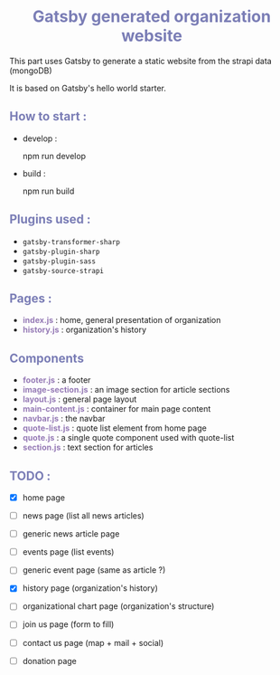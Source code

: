 <style>
  strong {
    color : #967bb6;
  }
  h1,h2,h3,h4,h5,h6 {
    color : #7b7eb6;
  }

</style>


<h1 align="center">
  Gatsby generated organization website
</h1>

This part uses Gatsby to generate a static website from the strapi data (mongoDB)

It is based on Gatsby's hello world starter.

## How to start : 
* develop : 

    npm run develop

* build : 

    npm run build

## Plugins used :
* `gatsby-transformer-sharp`
* `gatsby-plugin-sharp`
* `gatsby-plugin-sass`
* `gatsby-source-strapi`

## Pages : 
* **index.js** : home, general presentation of organization
* **history.js** : organization's history

## Components
* **footer.js** : a footer
* **image-section.js** : an image section for article sections
* **layout.js** : general page layout
* **main-content.js** : container for main page content
* **navbar.js** : the navbar
* **quote-list.js** : quote list element from home page
* **quote.js** : a single quote component used with quote-list
* **section.js** : text section for articles

## TODO :
- [x] home page
- [ ] news page (list all news articles)
- [ ] generic news article page
- [ ] events page (list events)
- [ ] generic event page (same as article ?)
- [x] history page (organization's history)
- [ ] organizational chart page (organization's structure)
- [ ] join us page (form to fill)
- [ ] contact us page (map + mail + social)
- [ ] donation page

